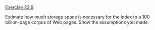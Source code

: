 [Exercise 22.9](22-9/)

Estimate how much storage space is necessary for the index to a 100
billion-page corpus of Web pages. Show the assumptions you made.
